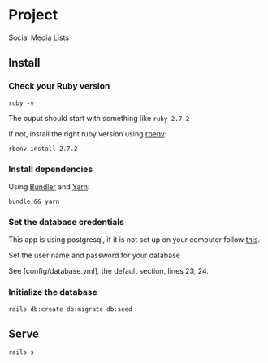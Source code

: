 # Project

Social Media Lists

## Install

### Check your Ruby version

```shell
ruby -v
```

The ouput should start with something like `ruby 2.7.2`

If not, install the right ruby version using [rbenv](https://github.com/rbenv/rbenv):

```shell
rbenv install 2.7.2
```

### Install dependencies

Using [Bundler](https://github.com/bundler/bundler) and [Yarn](https://github.com/yarnpkg/yarn):

```shell
bundle && yarn
```

### Set the database credentials
This app is using postgresql, if it is not set up on your computer follow [this](shorturl.at/doJOV).

Set the user name and password for your database

See [config/database.yml], the default section, lines 23, 24.

### Initialize the database

```shell
rails db:create db:migrate db:seed
```

## Serve

```shell
rails s
```